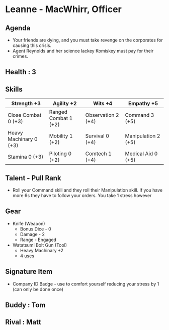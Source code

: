 # Leanne - MacWhirr, Officer

## Agenda
- Your friends are dying, and you must take revenge on the corporates for causing this crisis. 
- Agent Reynolds and her science lackey Komiskey must pay for their crimes.

## Health : 3

## Skills

| Strength +3 | Agility +2 | Wits +4 | Empathy +5 |
|-|-|-|-|
| Close Combat 0 (+3) | Ranged Combat 1 (+2) | Observation 2 (+4) | Command 3 (+5) |
| Heavy Machinary 0 (+3) | Mobility 1 (+2) | Survival 0 (+4) | Manipulation 2 (+5) |
| Stamina 0 (+3) | Piloting 0 (+2) | Comtech 1 (+4) | Medical Aid 0 (+5) |

## Talent - Pull Rank
- Roll your Command skill and they roll their Manipulation skill. If you have more 6s they have to follow your orders. You take 1 stress however

## Gear
- Knife (Weapon)
    - Bonus Dice - 0
    - Damage - 2
    - Range - Engaged
- Watatsumi Bolt Gun (Tool) 
    - Heavy Machinary +2
    - 4 uses

## Signature Item
- Company ID Badge - use to comfort yourself reducing your stress by 1 (can only be done once)

## Buddy : Tom
## Rival : Matt
